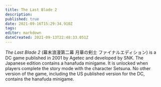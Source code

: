 ```yaml
---
title: The Last Blade 2
description: 
published: true
date: 2021-09-16T15:29:34.910Z
tags: 
editor: markdown
dateCreated: 2021-09-13T22:48:33.051Z
---
```


_The Last Blade 2_ (<span lang='ja'>幕末浪漫第二幕 月華の剣士 ファイナルエディション</span>) is a DC game published in 2001 by Agetec and developed by SNK. The Japanese edition contains a hanafuda minigame. It is unlocked when players complete the story mode with the character Setsuna. No other version of the game, including the US published version for the DC, contains the hanafuda minigame.